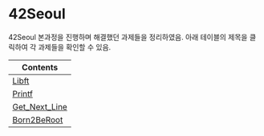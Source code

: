 # 42Seoul
42Seoul 본과정을 진행하며 해결했던 과제들을 정리하였음.
아래 테이블의 제목을 클릭하여 각 과제들을 확인할 수 있음.

| Contents                                                      |
|---------------------------------------------------------------|
| [Libft](https://github.com/JunHyeokSeo/Libft)                 |
| [Printf](https://github.com/JunHyeokSeo/Printf)               |
| [Get_Next_Line](https://github.com/JunHyeokSeo/Get_Next_Line) |
| [Born2BeRoot](https://chemical-snow-f2a.notion.site/B2BR-1fea32aac90845b98c6e6aa74ffec845?pvs=4)   |
